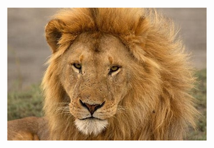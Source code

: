 ![Tux, the Linux mascot](lion.jpg)
<!-- <img data-zoomable src="lion.jpg" alt="This is image" /> -->
